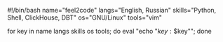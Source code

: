 #!/bin/bash
name="feel2code"
langs="English, Russian"
skills="Python, Shell, ClickHouse, DBT"
os="GNU/Linux"
tools="vim"

for key in name langs skills os tools; do eval "echo \"$key: \$$key\""; done
